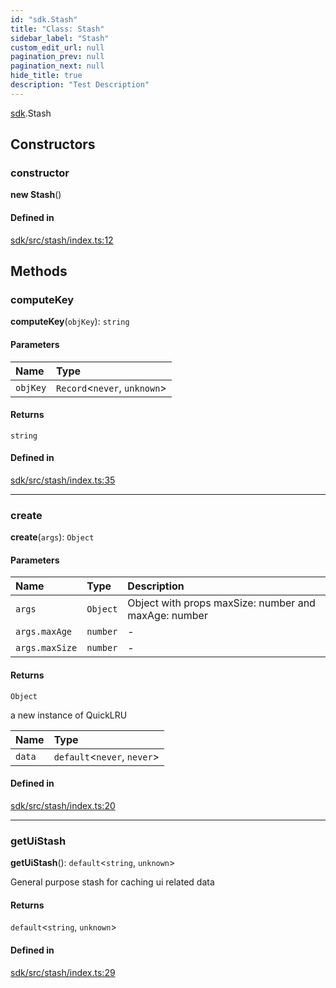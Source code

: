 ```yaml
---
id: "sdk.Stash"
title: "Class: Stash"
sidebar_label: "Stash"
custom_edit_url: null
pagination_prev: null
pagination_next: null
hide_title: true
description: "Test Description"
---
```


[sdk](../modules/sdk.md).Stash

## Constructors

### constructor

**new Stash**()

#### Defined in

[sdk/src/stash/index.ts:12](https://github.com/AKASHAorg/akasha-core/blob/21e566cd/libs/sdk/src/stash/index.ts#L12)

## Methods

### computeKey

**computeKey**(`objKey`): `string`

#### Parameters

| Name | Type |
| :------ | :------ |
| `objKey` | `Record`<`never`, `unknown`\> |

#### Returns

`string`

#### Defined in

[sdk/src/stash/index.ts:35](https://github.com/AKASHAorg/akasha-core/blob/21e566cd/libs/sdk/src/stash/index.ts#L35)

___

### create

**create**(`args`): `Object`

#### Parameters

| Name | Type | Description |
| :------ | :------ | :------ |
| `args` | `Object` | Object with props maxSize: number and maxAge: number |
| `args.maxAge` | `number` | - |
| `args.maxSize` | `number` | - |

#### Returns

`Object`

a new instance of QuickLRU

| Name | Type |
| :------ | :------ |
| `data` | `default`<`never`, `never`\> |

#### Defined in

[sdk/src/stash/index.ts:20](https://github.com/AKASHAorg/akasha-core/blob/21e566cd/libs/sdk/src/stash/index.ts#L20)

___

### getUiStash

**getUiStash**(): `default`<`string`, `unknown`\>

General purpose stash for caching ui related data

#### Returns

`default`<`string`, `unknown`\>

#### Defined in

[sdk/src/stash/index.ts:29](https://github.com/AKASHAorg/akasha-core/blob/21e566cd/libs/sdk/src/stash/index.ts#L29)
